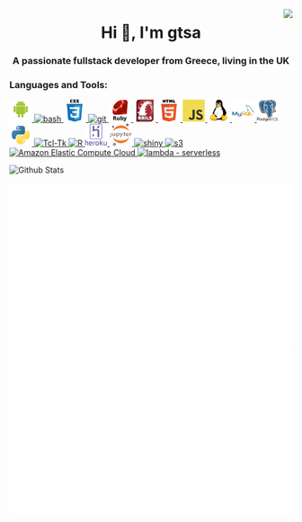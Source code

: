 <p>
  <img src="https://weather-icon.journeyad.repl.co/@london?v=1" align="right">
</p>

<h1 align="center">Hi 👋, I'm gtsa</h1>
<h3 align="center">A passionate fullstack developer from Greece, living in the UK</h3>

<h3 align="left">Languages and Tools:</h3>
<p align="left"> 
    <a href="https://developer.android.com" target="_blank">
      <img src="https://raw.githubusercontent.com/devicons/devicon/master/icons/android/android-original-wordmark.svg" alt="android" width="40" height="40"/>
    </a> 
    <a href="https://www.gnu.org/software/bash/" target="_blank">
      <img src="https://www.vectorlogo.zone/logos/gnu_bash/gnu_bash-icon.svg" alt="bash" width="40" height="40"/> 
    </a>
    <a href="https://www.w3schools.com/css/" target="_blank">
      <img src="https://raw.githubusercontent.com/devicons/devicon/master/icons/css3/css3-original-wordmark.svg" alt="css3" width="40" height="40"/>
    </a>
    <a href="https://git-scm.com/" target="_blank">
      <img src="https://www.vectorlogo.zone/logos/git-scm/git-scm-icon.svg" alt="git" width="40" height="40"/>
    </a>
    <a href="https://www.ruby-lang.org/" target="_blank">
      <img src="https://raw.githubusercontent.com/devicons/devicon/master/icons/ruby/ruby-original-wordmark.svg" alt="ruby" width="40" height="40"/>
    </a>
     <a href="https://rubyonrails.org" target="_blank">
      <img src="https://raw.githubusercontent.com/devicons/devicon/master/icons/rails/rails-original-wordmark.svg" alt="rails" width="40" height="40"/>
    </a>
    <a href="https://www.w3.org/html/" target="_blank">
      <img src="https://raw.githubusercontent.com/devicons/devicon/master/icons/html5/html5-original-wordmark.svg" alt="html5" width="40" height="40"/>
    </a>
    <a href="https://developer.mozilla.org/en-US/docs/Web/JavaScript" target="_blank">
      <img src="https://raw.githubusercontent.com/devicons/devicon/master/icons/javascript/javascript-original.svg" alt="javascript" width="40" height="40"/>
    </a>
    <a href="https://www.linux.org/" target="_blank">
      <img src="https://raw.githubusercontent.com/devicons/devicon/master/icons/linux/linux-original.svg" alt="linux" width="40" height="40"/>
    </a>
    <a href="https://www.mysql.com/" target="_blank">
      <img src="https://raw.githubusercontent.com/devicons/devicon/master/icons/mysql/mysql-original-wordmark.svg" alt="mysql" width="40" height="40"/>
    </a>
    <a href="https://www.postgresql.org" target="_blank">
      <img src="https://raw.githubusercontent.com/devicons/devicon/master/icons/postgresql/postgresql-original-wordmark.svg" alt="postgresql" width="40" height="40"/>
    </a>
    <a href="https://www.python.org" target="_blank">
      <img src="https://raw.githubusercontent.com/devicons/devicon/master/icons/python/python-original.svg" alt="python" width="40" height="40"/>
    </a>
     <a href="https://www.tcl.tk/" target="_blank">
      <img src="https://upload.wikimedia.org/wikipedia/commons/d/d3/Tcl-Tk_universal_scripting.svg" alt="Tcl-Tk" width="40" height="40"/>
    </a>
    <a href="https://www.r-project.org/" target="_blank">
      <img src="https://upload.wikimedia.org/wikipedia/commons/thumb/1/1b/R_logo.svg/724px-R_logo.svg.png?20160212050515" alt="R" width="40" height="40"/>
    </a>
    <a href="https://www.heroku.com/" target="_blank">
      <img src="https://raw.githubusercontent.com/devicons/devicon/master/icons/heroku/heroku-original-wordmark.svg" alt="heroku" width="40" height="40"/>
    </a>
  <a href="https://jupyter.org/" target="_blank">
      <img src="https://raw.githubusercontent.com/devicons/devicon/master/icons/jupyter/jupyter-original-wordmark.svg" alt="jupyter" width="40" height="40"/>
    </a>
  <a href="https://jupyter.org/" target="_blank">
    <img src="https://community.rstudio.com/uploads/default/original/1X/c017cef9c13bc937df73659d3b5b1411a39c7ed2.png" alt="shiny" width="40" height="40"/>
  </a>
  <a href="https://aws.amazon.com/s3/" target="_blank">
    <img src="https://user-images.githubusercontent.com/2277182/75613896-f24f5800-5b32-11ea-966e-4ed4b41f873a.png" alt="s3" width="40" height="40"/>
  </a>
  <a href="https://aws.amazon.com/ec2/" target="_blank">
    <img src="https://upload.wikimedia.org/wikipedia/commons/thumb/b/b9/AWS_Simple_Icons_Compute_Amazon_EC2_Instances.svg/1024px-AWS_Simple_Icons_Compute_Amazon_EC2_Instances.svg.png" alt="Amazon Elastic Compute Cloud" width="40" height="40"/>
  </a>
  <a href="https://www.serverless.com/framework/docs/providers/aws/guide/functions" target="_blank">
    <img src="https://cdn.worldvectorlogo.com/logos/aws-lambda-1.svg" alt="lambda - serverless" width="40" height="40"/>
  </a>
</p>
  
  
<!--   SciPy
  https://upload.wikimedia.org/wikipedia/commons/thumb/b/b2/SCIPY_2.svg/1200px-SCIPY_2.svg.png
  Scikitlearn
  https://upload.wikimedia.org/wikipedia/commons/0/05/Scikit_learn_logo_small.svg
  NumPy
  https://user-images.githubusercontent.com/67586773/105040771-43887300-5a88-11eb-9f01-bee100b9ef22.png
  PanDas
  https://upload.wikimedia.org/wikipedia/commons/thumb/2/22/Pandas_mark.svg/1200px-Pandas_mark.svg.png
  Matplotlib
  https://upload.wikimedia.org/wikipedia/commons/thumb/8/84/Matplotlib_icon.svg/1200px-Matplotlib_icon.svg.png
  Seaborn
  https://seeklogo.com/images/S/seaborn-logo-244EB2DEC5-seeklogo.com.png
  
  ggplot2
  https://raw.githubusercontent.com/rstudio/hex-stickers/master/PNG/ggplot2.png -->





![Github Stats](https://github-readme-stats.vercel.app/api?username=gtsa&bg_color=30,e96443,904e95&title_color=fff&text_color=fff)

![](https://raw.githubusercontent.com/gtsa/github-stats-transparent/output/generated/overview.svg)
![](https://raw.githubusercontent.com/gtsa/github-stats-transparent/output/generated/languages.svg)




<!--
**gtsa/gtsa** is a ✨ _special_ ✨ repository because its `README.md` (this file) appears on your GitHub profile.

Here are some ideas to get you started:

- 🔭 I’m currently working on ...
- 🌱 I’m currently learning ...
- 👯 I’m looking to collaborate on ...
- 🤔 I’m looking for help with ...
- 💬 Ask me about ...
- 📫 How to reach me: ...
- 😄 Pronouns: ...
- ⚡ Fun fact: ...
-->
